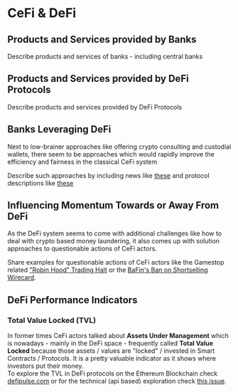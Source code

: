 # CeFi & DeFi

## Products and Services provided by Banks 
Describe products and services of banks - including central banks  


## Products and Services provided by DeFi Protocols 
Describe products and services provided by DeFi Protocols  


## Banks Leveraging DeFi
Next to low-brainer approaches like offering crypto consulting and custodial wallets, there seem to be approaches which would rapidly improve the efficiency and fairness in the classical CeFi system   

Describe such approaches by including news like [these](https://www.coindesk.com/business/2021/09/30/societe-generale-applies-for-20m-makerdao-loan-using-bond-token-collateral/) and protocol descriptions like [these](
https://medium.com/blue-swan-media/what-is-a-cdp-and-how-does-it-benefit-crypto-traders-942765cd02fa)  

## Influencing Momentum Towards or Away From DeFi
As the DeFi system seems to come with additional challenges like how to deal with crypto based money laundering, it also comes up with solution approaches to questionable actions of CeFi actors.  

Share examples for questionable actions of CeFi actors like the Gamestop related ["Robin Hood" Trading Halt](https://www.cnbc.com/2021/02/17/robinhood-faces-lawsuits-after-gamestop-trading-halt.html) or the [BaFin's Ban on Shortselling Wirecard](https://www.ft.com/content/75a94988-2dc4-4bb1-b65d-e744636504cd).  

## DeFi Performance Indicators
### Total Value Locked (TVL)
In former times CeFi actors talked about **Assets Under Management** which is nowadays - mainly in the DeFi space - frequently called **Total Value Locked** because those assets / values are "locked" / invested in Smart Contracts / Protocols. It is a pretty valuable indicator as it shows where investors put their money.   
To explore the TVL in DeFi protocols on the Ethereum Blockchain check [defipulse.com](https://defipulse.com) or for the technical (api based) exploration check [this issue](https://github.com/ethereum/ethereum-org-website/issues/5715).    


